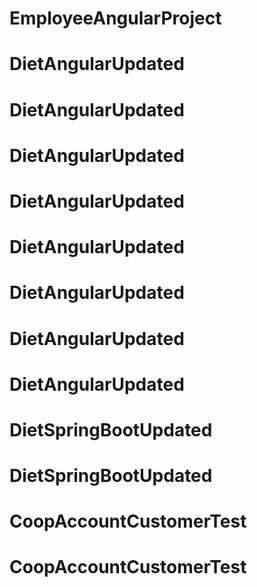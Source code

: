 # EmployeeAngularProject
# DietAngularUpdated
# DietAngularUpdated
# DietAngularUpdated
# DietAngularUpdated
# DietAngularUpdated
# DietAngularUpdated
# DietAngularUpdated
# DietAngularUpdated
# DietSpringBootUpdated
# DietSpringBootUpdated
# CoopAccountCustomerTest
# CoopAccountCustomerTest
